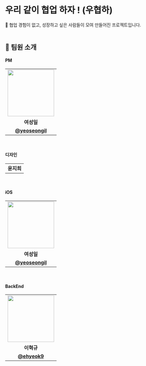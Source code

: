 # 우리 같이 협업 하자 ! (우협하)
💪 협업 경험이 없고, 성장하고 싶은 사람들이 모여 만들어진 프로젝트입니다.<br>
<br>

## 👋 팀원 소개

#### PM
<table>
  <tr>
    <td align="center"><a href="https://github.com/yeoseongil"><img src="https://avatars.githubusercontent.com/yeoseongil" width="150px;" alt="">
  </tr>
  <tr>
    <td align="center"><strong>여성일</strong></td>
  </tr>
  <tr>
    <td align="center"><a href="https://github.com/yeoseongil"><b>@yeoseongil</b></td>
  </tr>
</table>

<br/>

#### 디자인
<table>
  <tr>
    <td align="center"><strong>윤지희</strong></td>
  </tr>
</table>

<br/>

#### iOS
<table>
  <tr>
    <td align="center"><a href="https://github.com/yeoseongil"><img src="https://avatars.githubusercontent.com/yeoseongil" width="150px;" alt="">
  </tr>
  <tr>
    <td align="center"><strong>여성일</strong></td>
  </tr>
  <tr>
    <td align="center"><a href="https://github.com/yeoseongil"><b>@yeoseongil</b></td>
  </tr>
</table>

<br/>


#### BackEnd
<table>
  <tr>
    <td align="center"><a href="https://github.com/ehyeok9"><img src="https://avatars.githubusercontent.com/ehyeok9" width="150px;" alt="">
  </tr>
  <tr>
    <td align="center"><strong>이혁규</strong></td>
  </tr>
    <tr>
    <td align="center"><a href="https://github.com/ehyeok9"><b>@ehyeok9</b></td>
  </tr>
</table>

<br/>
